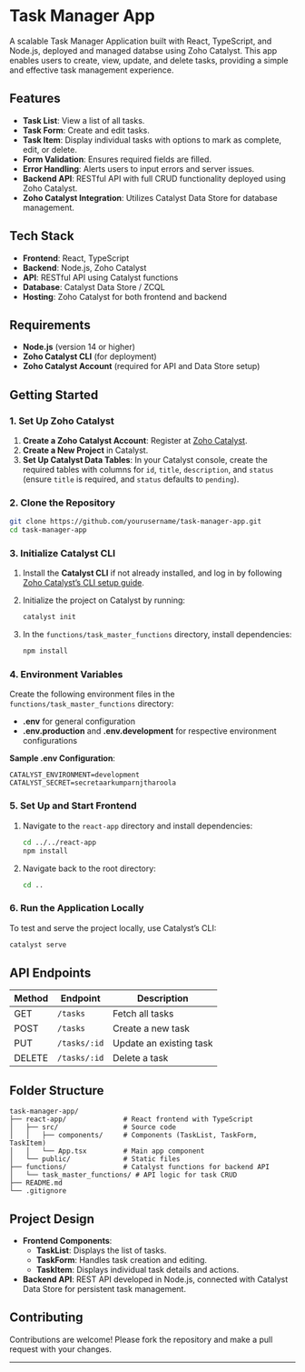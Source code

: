 # Task Manager App

A scalable Task Manager Application built with React, TypeScript, and Node.js, deployed and managed databse using Zoho Catalyst. This app enables users to create, view, update, and delete tasks, providing a simple and effective task management experience.

## Features

- **Task List**: View a list of all tasks.
- **Task Form**: Create and edit tasks.
- **Task Item**: Display individual tasks with options to mark as complete, edit, or delete.
- **Form Validation**: Ensures required fields are filled.
- **Error Handling**: Alerts users to input errors and server issues.
- **Backend API**: RESTful API with full CRUD functionality deployed using Zoho Catalyst.
- **Zoho Catalyst Integration**: Utilizes Catalyst Data Store for database management.

## Tech Stack

- **Frontend**: React, TypeScript
- **Backend**: Node.js, Zoho Catalyst
- **API**: RESTful API using Catalyst functions
- **Database**: Catalyst Data Store / ZCQL
- **Hosting**: Zoho Catalyst for both frontend and backend

## Requirements

- **Node.js** (version 14 or higher)
- **Zoho Catalyst CLI** (for deployment)
- **Zoho Catalyst Account** (required for API and Data Store setup)

## Getting Started

### 1. Set Up Zoho Catalyst

1. **Create a Zoho Catalyst Account**: Register at [Zoho Catalyst](https://catalyst.zoho.com/).
2. **Create a New Project** in Catalyst.
3. **Set Up Catalyst Data Tables**: In your Catalyst console, create the required tables with columns for `id`, `title`, `description`, and `status` (ensure `title` is required, and `status` defaults to `pending`).

### 2. Clone the Repository

```bash
git clone https://github.com/yourusername/task-manager-app.git
cd task-manager-app
```

### 3. Initialize Catalyst CLI

1. Install the **Catalyst CLI** if not already installed, and log in by following [Zoho Catalyst’s CLI setup guide](https://catalyst.zoho.com/).
2. Initialize the project on Catalyst by running:

   ```bash
   catalyst init
   ```

3. In the `functions/task_master_functions` directory, install dependencies:

   ```bash
   npm install
   ```

### 4. Environment Variables

Create the following environment files in the `functions/task_master_functions` directory:

- **.env** for general configuration
- **.env.production** and **.env.development** for respective environment configurations

**Sample .env Configuration**:

```env
CATALYST_ENVIRONMENT=development
CATALYST_SECRET=secretaarkumparnjtharoola
```

### 5. Set Up and Start Frontend

1. Navigate to the `react-app` directory and install dependencies:

   ```bash
   cd ../../react-app
   npm install
   ```

2. Navigate back to the root directory:

   ```bash
   cd ..
   ```

### 6. Run the Application Locally

To test and serve the project locally, use Catalyst’s CLI:

```bash
catalyst serve
```

## API Endpoints

| Method | Endpoint      | Description           |
| ------ | ------------- | --------------------- |
| GET    | `/tasks`      | Fetch all tasks       |
| POST   | `/tasks`      | Create a new task     |
| PUT    | `/tasks/:id`  | Update an existing task |
| DELETE | `/tasks/:id`  | Delete a task         |

## Folder Structure

```
task-manager-app/
├── react-app/              # React frontend with TypeScript
│   ├── src/                # Source code
│   │   ├── components/     # Components (TaskList, TaskForm, TaskItem)
│   │   └── App.tsx         # Main app component
│   └── public/             # Static files
├── functions/              # Catalyst functions for backend API
│   └── task_master_functions/ # API logic for task CRUD
├── README.md
└── .gitignore
```

## Project Design

- **Frontend Components**:
  - **TaskList**: Displays the list of tasks.
  - **TaskForm**: Handles task creation and editing.
  - **TaskItem**: Displays individual task details and actions.
- **Backend API**: REST API developed in Node.js, connected with Catalyst Data Store for persistent task management.

## Contributing

Contributions are welcome! Please fork the repository and make a pull request with your changes.

---
